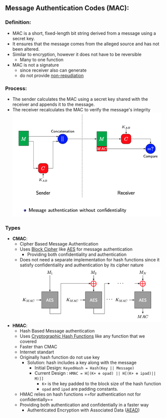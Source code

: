 ## Message Authentication Codes (MAC):
### Definition: 
- MAC is a short, fixed-length bit string derived from a message using a secret key.
- It ensures that the message comes from the alleged source and has not been altered.
- Similar to encryption, however it does not have to be reversible
	- Many to one function
- MAC is not a signature
	- since receiver also can generate
	- do not provide [non-repudiation](https://www.cryptomathic.com/products/authentication-signing/digital-signatures-faqs/what-is-non-repudiation#:~:text=Non%2Drepudiation%20is%20the%20assurance,origin%20and%20integrity%20of%20data.)
### Process: 
- The sender calculates the MAC using a secret key shared with the receiver and appends it to the message. 
- The receiver recalculates the MAC to verify the message's integrity
![](../../Attachments/MAC.png)
### Types
- **CMAC**: 
	- Cipher Based Message Authentication
	- Uses [Block Cipher](Block%20Cipher.md) like [AES](AES.md)  for message authentication
		- Providing both confidentiality and authentication
	- Does not need a separate implementation for hash functions since it satisfy confidentiality and authentication by its cipher nature
	![](../../Attachments/CMAC.png)
- **HMAC**: 
	- Hash Based Message authentication
	-  Uses [Cryptographic Hash Functions](Cryptographic%20Hash%20Functions.md) like any function that we covered
	- Faster than CMAC 
	- Internet standart
	- Originally hash function do not use key
		- Solution: hash includes a key along with the message
			- Initial Design: `KeyedHash = Hash(Key || Message)`
			- Current Design : `HMAC = H[(K+ ⊕ opad) || H[(K+ ⊕ ipad)|| M)]]`
				- `K+` is the key padded to the block size of the hash function
				- `opad` and `ipad` are padding constants.
	- HMAC relies on hash functions ==for authentication not for confidentially==
	- Providing both authentication and confidentially in a faster way
		- Authenticated Encryption with Associated Data ([AEAD](AEAD.md))
